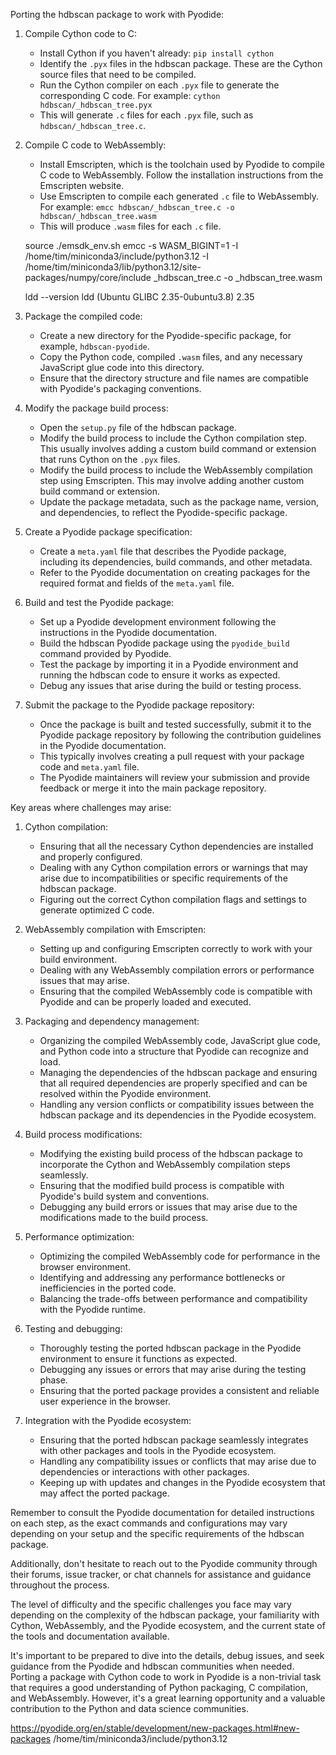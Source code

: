 Porting the hdbscan package to work with Pyodide:

1. Compile Cython code to C:
   - Install Cython if you haven't already: `pip install cython`
   - Identify the `.pyx` files in the hdbscan package. These are the Cython source files that need to be compiled.
   - Run the Cython compiler on each `.pyx` file to generate the corresponding C code. For example: `cython hdbscan/_hdbscan_tree.pyx`
   - This will generate `.c` files for each `.pyx` file, such as `hdbscan/_hdbscan_tree.c`.

2. Compile C code to WebAssembly:
   - Install Emscripten, which is the toolchain used by Pyodide to compile C code to WebAssembly. Follow the installation instructions from the Emscripten website.
   - Use Emscripten to compile each generated `.c` file to WebAssembly. For example: `emcc hdbscan/_hdbscan_tree.c -o hdbscan/_hdbscan_tree.wasm`
   - This will produce `.wasm` files for each `.c` file.

   source ./emsdk_env.sh
   emcc -s WASM_BIGINT=1 -I /home/tim/miniconda3/include/python3.12 -I /home/tim/miniconda3/lib/python3.12/site-packages/numpy/core/include _hdbscan_tree.c -o _hdbscan_tree.wasm

   ldd --version
   ldd (Ubuntu GLIBC 2.35-0ubuntu3.8) 2.35



3. Package the compiled code:
   - Create a new directory for the Pyodide-specific package, for example, `hdbscan-pyodide`.
   - Copy the Python code, compiled `.wasm` files, and any necessary JavaScript glue code into this directory.
   - Ensure that the directory structure and file names are compatible with Pyodide's packaging conventions.

4. Modify the package build process:
   - Open the `setup.py` file of the hdbscan package.
   - Modify the build process to include the Cython compilation step. This usually involves adding a custom build command or extension that runs Cython on the `.pyx` files.
   - Modify the build process to include the WebAssembly compilation step using Emscripten. This may involve adding another custom build command or extension.
   - Update the package metadata, such as the package name, version, and dependencies, to reflect the Pyodide-specific package.

5. Create a Pyodide package specification:
   - Create a `meta.yaml` file that describes the Pyodide package, including its dependencies, build commands, and other metadata.
   - Refer to the Pyodide documentation on creating packages for the required format and fields of the `meta.yaml` file.

6. Build and test the Pyodide package:
   - Set up a Pyodide development environment following the instructions in the Pyodide documentation.
   - Build the hdbscan Pyodide package using the `pyodide_build` command provided by Pyodide.
   - Test the package by importing it in a Pyodide environment and running the hdbscan code to ensure it works as expected.
   - Debug any issues that arise during the build or testing process.

7. Submit the package to the Pyodide package repository:
   - Once the package is built and tested successfully, submit it to the Pyodide package repository by following the contribution guidelines in the Pyodide documentation.
   - This typically involves creating a pull request with your package code and `meta.yaml` file.
   - The Pyodide maintainers will review your submission and provide feedback or merge it into the main package repository.

Key areas where challenges may arise:

1. Cython compilation:
   - Ensuring that all the necessary Cython dependencies are installed and properly configured.
   - Dealing with any Cython compilation errors or warnings that may arise due to incompatibilities or specific requirements of the hdbscan package.
   - Figuring out the correct Cython compilation flags and settings to generate optimized C code.

2. WebAssembly compilation with Emscripten:
   - Setting up and configuring Emscripten correctly to work with your build environment.
   - Dealing with any WebAssembly compilation errors or performance issues that may arise.
   - Ensuring that the compiled WebAssembly code is compatible with Pyodide and can be properly loaded and executed.

3. Packaging and dependency management:
   - Organizing the compiled WebAssembly code, JavaScript glue code, and Python code into a structure that Pyodide can recognize and load.
   - Managing the dependencies of the hdbscan package and ensuring that all required dependencies are properly specified and can be resolved within the Pyodide environment.
   - Handling any version conflicts or compatibility issues between the hdbscan package and its dependencies in the Pyodide ecosystem.

4. Build process modifications:
   - Modifying the existing build process of the hdbscan package to incorporate the Cython and WebAssembly compilation steps seamlessly.
   - Ensuring that the modified build process is compatible with Pyodide's build system and conventions.
   - Debugging any build errors or issues that may arise due to the modifications made to the build process.

5. Performance optimization:
   - Optimizing the compiled WebAssembly code for performance in the browser environment.
   - Identifying and addressing any performance bottlenecks or inefficiencies in the ported code.
   - Balancing the trade-offs between performance and compatibility with the Pyodide runtime.

6. Testing and debugging:
   - Thoroughly testing the ported hdbscan package in the Pyodide environment to ensure it functions as expected.
   - Debugging any issues or errors that may arise during the testing phase.
   - Ensuring that the ported package provides a consistent and reliable user experience in the browser.

7. Integration with the Pyodide ecosystem:
   - Ensuring that the ported hdbscan package seamlessly integrates with other packages and tools in the Pyodide ecosystem.
   - Handling any compatibility issues or conflicts that may arise due to dependencies or interactions with other packages.
   - Keeping up with updates and changes in the Pyodide ecosystem that may affect the ported package.

Remember to consult the Pyodide documentation for detailed instructions on each step, as the exact commands and configurations may vary depending on your setup and the specific requirements of the hdbscan package.

Additionally, don't hesitate to reach out to the Pyodide community through their forums, issue tracker, or chat channels for assistance and guidance throughout the process.

The level of difficulty and the specific challenges you face may vary depending on the complexity of the hdbscan package, your familiarity with Cython, WebAssembly, and the Pyodide ecosystem, and the current state of the tools and documentation available.

It's important to be prepared to dive into the details, debug issues, and seek guidance from the Pyodide and hdbscan communities when needed. Porting a package with Cython code to work in Pyodide is a non-trivial task that requires a good understanding of Python packaging, C compilation, and WebAssembly. However, it's a great learning opportunity and a valuable contribution to the Python and data science communities.

https://pyodide.org/en/stable/development/new-packages.html#new-packages
/home/tim/miniconda3/include/python3.12